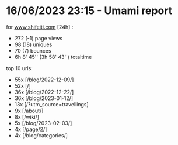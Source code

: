 # 16/06/2023 23:15 - Umami report
for www.shifeiti.com [24h] :

 - 272 (-1) page views
 - 98 (18) uniques
 - 70 (7) bounces
 - 6h 8' 45'' (3h 58' 43'') totaltime


top 10 urls:
 - 55x [/blog/2022-12-09/]
 - 52x [/]
 - 36x [/blog/2022-12-22/]
 - 36x [/blog/2023-01-12/]
 - 13x [/?utm_source=travellings]
 - 9x [/about/]
 - 8x [/wiki/]
 - 5x [/blog/2023-02-03/]
 - 4x [/page/2/]
 - 4x [/blog/categories/]


